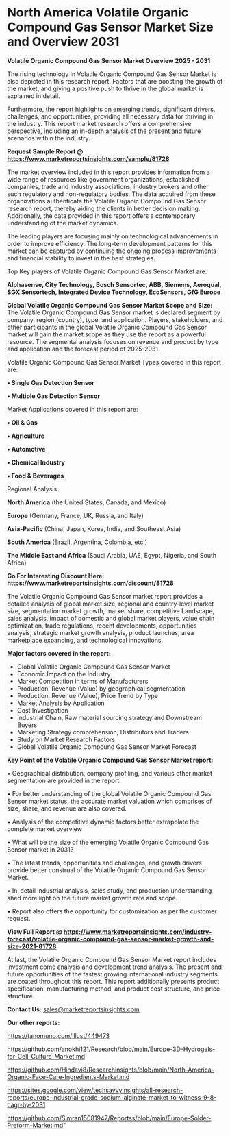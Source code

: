 # North America Volatile Organic Compound Gas Sensor Market Size and Overview 2031

<Strong> Volatile Organic Compound Gas Sensor Market Overview 2025 - 2031</strong>

The rising technology in Volatile Organic Compound Gas Sensor Market is also depicted in this research report. Factors that are boosting the growth of the market, and giving a positive push to thrive in the global market is explained in detail.

Furthermore, the report highlights on emerging trends, significant drivers, challenges, and opportunities, providing all necessary data for thriving in the industry. This report market research offers a comprehensive perspective, including an in-depth analysis of the present and future scenarios within the industry.

<strong>Request Sample Report @ <a href=https://www.marketreportsinsights.com/sample/81728>https://www.marketreportsinsights.com/sample/81728</a></strong>

The market overview included in this report provides information from a wide range of resources like government organizations, established companies, trade and industry associations, industry brokers and other such regulatory and non-regulatory bodies. The data acquired from these organizations authenticate the Volatile Organic Compound Gas Sensor research report, thereby aiding the clients in better decision making. Additionally, the data provided in this report offers a contemporary understanding of the market dynamics.

The leading players are focusing mainly on technological advancements in order to improve efficiency. The long-term development patterns for this market can be captured by continuing the ongoing process improvements and financial stability to invest in the best strategies.

Top Key players of Volatile Organic Compound Gas Sensor Market are:

<strong>Alphasense, City Technology, Bosch Sensortec, ABB, Siemens, Aeroqual, SGX Sensortech, Integrated Device Technology, EcoSensors, GfG Europe</strong>

<strong><b>Global Volatile Organic Compound Gas Sensor Market Scope and Size:</b></strong>
The Volatile Organic Compound Gas Sensor market is declared segment by company, region (country), type, and application. Players, stakeholders, and other participants in the global Volatile Organic Compound Gas Sensor market will gain the market scope as they use the report as a powerful resource. The segmental analysis focuses on revenue and product by type and application and the forecast period of 2025-2031.

Volatile Organic Compound Gas Sensor Market Types covered in this report are:

<strong>• Single Gas Detection Sensor

• Multiple Gas Detection Sensor</strong>

Market Applications covered in this report are:

<strong>• Oil & Gas

• Agriculture

• Automotive

• Chemical Industry

• Food & Beverages</strong> 

Regional Analysis

<strong>North America</strong> (the United States, Canada, and Mexico)

<strong>Europe</strong> (Germany, France, UK, Russia, and Italy)

<strong>Asia-Pacific</strong> (China, Japan, Korea, India, and Southeast Asia)

<strong>South America</strong> (Brazil, Argentina, Colombia, etc.)

<strong>The Middle East and Africa</strong> (Saudi Arabia, UAE, Egypt, Nigeria, and South Africa)

<strong>Go For Interesting Discount Here: <a href=https://www.marketreportsinsights.com/discount/81728>https://www.marketreportsinsights.com/discount/81728</a></strong>

The Volatile Organic Compound Gas Sensor market report provides a detailed analysis of global market size, regional and country-level market size, segmentation market growth, market share, competitive Landscape, sales analysis, impact of domestic and global market players, value chain optimization, trade regulations, recent developments, opportunities analysis, strategic market growth analysis, product launches, area marketplace expanding, and technological innovations.

<strong><b>Major factors covered in the report:</b></strong>
<ul>
  <li>Global Volatile Organic Compound Gas Sensor Market </li>
  <li>Economic Impact on the Industry</li>
  <li>Market Competition in terms of Manufacturers</li>
  <li>Production, Revenue (Value) by geographical segmentation</li>
  <li>Production, Revenue (Value), Price Trend by Type</li>
  <li>Market Analysis by Application</li>
  <li>Cost Investigation</li>
  <li>Industrial Chain, Raw material sourcing strategy and Downstream Buyers</li>
  <li>Marketing Strategy comprehension, Distributors and Traders</li>
  <li>Study on Market Research Factors</li>
  <li>Global Volatile Organic Compound Gas Sensor Market Forecast</li>
</ul>

<strong><b>Key Point of the Volatile Organic Compound Gas Sensor Market report:</b></strong>

• Geographical distribution, company profiling, and various other market segmentation are provided in the report.

• For better understanding of the global Volatile Organic Compound Gas Sensor market status, the accurate market valuation which comprises of size, share, and revenue are also covered.

• Analysis of the competitive dynamic factors better extrapolate the complete market overview

• What will be the size of the emerging Volatile Organic Compound Gas Sensor market in 2031?

• The latest trends, opportunities and challenges, and growth drivers provide better construal of the Volatile Organic Compound Gas Sensor Market.

• In-detail industrial analysis, sales study, and production understanding shed more light on the future market growth rate and scope.

• Report also offers the opportunity for customization as per the customer request.

<strong><b>View Full Report @ <a href=https://www.marketreportsinsights.com/industry-forecast/volatile-organic-compound-gas-sensor-market-growth-and-size-2021-81728>https://www.marketreportsinsights.com/industry-forecast/volatile-organic-compound-gas-sensor-market-growth-and-size-2021-81728</a></b></strong>


At last, the Volatile Organic Compound Gas Sensor Market report includes investment come analysis and development trend analysis. The present and future opportunities of the fastest growing international industry segments are coated throughout this report. This report additionally presents product specification, manufacturing method, and product cost structure, and price structure.

<strong>Contact Us:</strong>
sales@marketreportsinsights.com

<strong>Our other reports:</strong>

<a href=https://tanomuno.com/illust/449473>https://tanomuno.com/illust/449473</a>

<a href=https://github.com/anokhi121/Research/blob/main/Europe-3D-Hydrogels-for-Cell-Culture-Market.md>https://github.com/anokhi121/Research/blob/main/Europe-3D-Hydrogels-for-Cell-Culture-Market.md</a>

<a href=https://github.com/Hindavi8/Researchinsights/blob/main/North-America-Organic-Face-Care-Ingredients-Market.md>https://github.com/Hindavi8/Researchinsights/blob/main/North-America-Organic-Face-Care-Ingredients-Market.md</a>

<a href=https://sites.google.com/view/techsavvyinsights/all-research-reports/europe-industrial-grade-sodium-alginate-market-to-witness-9-8-cagr-by-2031>https://sites.google.com/view/techsavvyinsights/all-research-reports/europe-industrial-grade-sodium-alginate-market-to-witness-9-8-cagr-by-2031</a>

<a href=https://github.com/Simran15081947/Reportss/blob/main/Europe-Solder-Preform-Market.md>https://github.com/Simran15081947/Reportss/blob/main/Europe-Solder-Preform-Market.md</a>"
